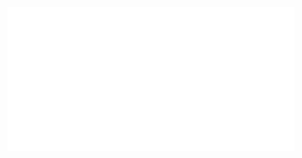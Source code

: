 <div align="center">
    <img src="https://raw.githubusercontent.com/ExtinctAxolotl/ExtinctAxolotl/main/animation.svg">
</div>
